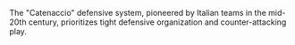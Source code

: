 The "Catenaccio" defensive system, pioneered by Italian teams in the mid-20th century, prioritizes tight defensive organization and counter-attacking play.
